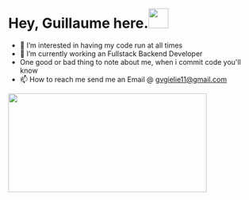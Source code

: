 <h1 align="left">Hey, Guillaume here.<img src="https://media.tenor.com/0m1GsuD-53wAAAAi/mlbb-jjk-jjk-mlbb.gif" width="40px" height="40px"></h1>

- 👀 I’m interested in having my code run at all times 
- 🌱 I’m currently working an Fullstack Backend Developer
- One good or bad thing to note about me, when i commit code you'll know <!---<img src="https://media.tenor.com/-IywNmXjawsAAAAi/nervous-komi-san.gif" width="50px" height="50px"> --->
- 📫 How to reach me send me an Email @ gvgielie11@gmail.com
<img width="400px" height="200px" src="https://media.tenor.com/CiJuhjUFaeIAAAAd/gojo-satoru-jujutsu-kaisen.gif"/>


<!---
GielieFTW/GielieFTW is a ✨ special ✨ repository because its `README.md` (this file) appears on your GitHub profile.
You can click the Preview link to take a look at your changes.
--->
